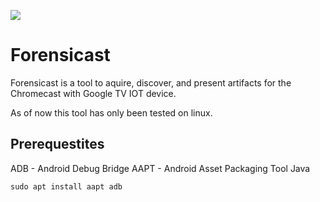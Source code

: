![](https://github.com/unhcfreg/ForensiCast/blob/main/Forensicast%20Banner.png)

# Forensicast

Forensicast is a tool to aquire, discover, and present artifacts for the Chromecast with Google TV IOT device.

As of now this tool has only been tested on linux.

## Prerequestites

ADB - Android Debug Bridge
AAPT - Android Asset Packaging Tool
Java

`sudo apt install aapt adb`
